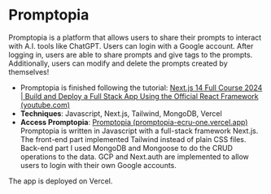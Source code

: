 # Promptopia

Promptopia is a platform that allows users to share their prompts to interact with A.I. tools like ChatGPT. Users can login with a Google account. After logging in, users are able to share prompts and give tags to the prompts. Additionally, users can modify and delete the prompts created by themselves!

- Promptopia is finished following the tutorial: [Next.js 14 Full Course 2024 | Build and Deploy a Full Stack App Using the Official React Framework (youtube.com)](https://www.youtube.com/watch?v=wm5gMKuwSYk)
- **Techniques**: Javascript, Next.js, Tailwind, MongoDB, Vercel
- **Access Promptopia**: [Promptopia (promptopia-ecru-one.vercel.app)](https://promptopia-ecru-one.vercel.app/)
  <br>
  Promptopia is written in Javascript with a full-stack framework Next.js. The front-end part implemented Tailwind instead of plain CSS files. Back-end part I used MongoDB and Mongoose to do the CRUD operations to the data. GCP and Next.auth are implemented to allow users to login with their own Google accounts.

The app is deployed on Vercel.

